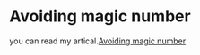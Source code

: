# Avoiding magic number

you can read my artical.[Avoiding magic number](https://linnever.github.io/2015/11/05/Avoding-magic-number/)